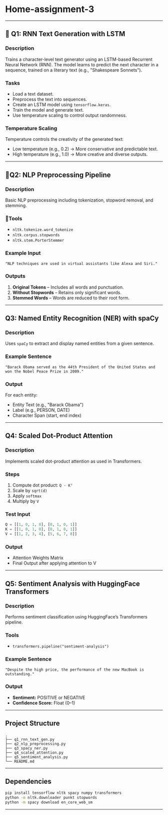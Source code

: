 # Home-assignment-3

---


## 🔁 Q1: RNN Text Generation with LSTM

### Description

Trains a character-level text generator using an LSTM-based Recurrent Neural Network (RNN). The model learns to predict the next character in a sequence, trained on a literary text (e.g., "Shakespeare Sonnets").

###  Tasks

* Load a text dataset.
* Preprocess the text into sequences.
* Create an LSTM model using `tensorflow.keras`.
* Train the model and generate text.
* Use temperature scaling to control output randomness.

### Temperature Scaling

Temperature controls the creativity of the generated text:

* Low temperature (e.g., 0.2) → More conservative and predictable text.
* High temperature (e.g., 1.0) → More creative and diverse outputs.

---

## 🧹Q2: NLP Preprocessing Pipeline

###  Description

Basic NLP preprocessing including tokenization, stopword removal, and stemming.

### 🔧Tools

* `nltk.tokenize.word_tokenize`
* `nltk.corpus.stopwords`
* `nltk.stem.PorterStemmer`

###  Example Input

```text
"NLP techniques are used in virtual assistants like Alexa and Siri."
```

### Outputs

1. **Original Tokens** – Includes all words and punctuation.
2. **Without Stopwords** – Retains only significant words.
3. **Stemmed Words** – Words are reduced to their root form.

---

## Q3: Named Entity Recognition (NER) with spaCy

### Description

Uses `spaCy` to extract and display named entities from a given sentence.

###  Example Sentence

```text
"Barack Obama served as the 44th President of the United States and won the Nobel Peace Prize in 2009."
```

###  Output

For each entity:

* Entity Text (e.g., "Barack Obama")
* Label (e.g., PERSON, DATE)
* Character Span (start, end index)

---

##  Q4: Scaled Dot-Product Attention

###  Description

Implements scaled dot-product attention as used in Transformers.

###  Steps

1. Compute dot product: `Q · Kᵀ`
2. Scale by `sqrt(d)`
3. Apply `softmax`
4. Multiply by `V`

###  Test Input

```python
Q = [[1, 0, 1, 0], [0, 1, 0, 1]]
K = [[1, 0, 1, 0], [0, 1, 0, 1]]
V = [[1, 2, 3, 4], [5, 6, 7, 8]]
```

###  Output

* Attention Weights Matrix
* Final Output after applying attention to V

---

##  Q5: Sentiment Analysis with HuggingFace Transformers

###  Description

Performs sentiment classification using HuggingFace’s Transformers pipeline.

###  Tools

* `transformers.pipeline("sentiment-analysis")`

###  Example Sentence

```text
"Despite the high price, the performance of the new MacBook is outstanding."
```

###  Output

* **Sentiment:** POSITIVE or NEGATIVE
* **Confidence Score:** Float (0–1)

---

## Project Structure

```
.
├── q1_rnn_text_gen.py
├── q2_nlp_preprocessing.py
├── q3_spacy_ner.py
├── q4_scaled_attention.py
├── q5_sentiment_analysis.py
└── README.md
```

---

##  Dependencies

```bash
pip install tensorflow nltk spacy numpy transformers
python -m nltk.downloader punkt stopwords
python -m spacy download en_core_web_sm
```

---

